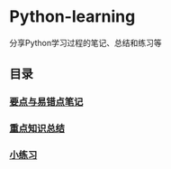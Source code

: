 # Python-learning

分享Python学习过程的笔记、总结和练习等

## 目录

### [要点与易错点笔记](./Notes-on-Python-Basics/)

### [重点知识总结](./Technical-summary/)

### [小练习](./Practice/)

